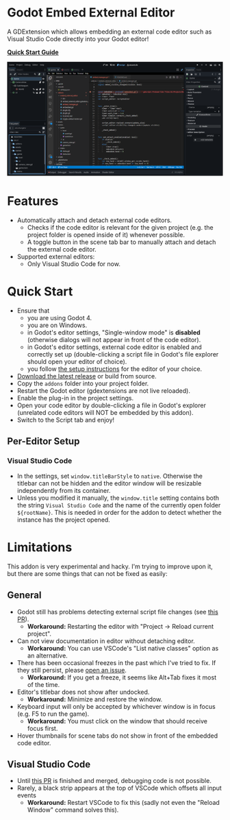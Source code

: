 # Godot Embed External Editor

A GDExtension which allows embedding an external code editor such as Visual Studio Code directly into your Godot editor!

**[Quick Start Guide](#quick-start)**

![Preview Image](docs/preview.png)

# Features

- Automatically attach and detach external code editors.
  - Checks if the code editor is relevant for the given project (e.g. the project folder is opened inside of it) whenever possible.
  - A toggle button in the scene tab bar to manually attach and detach the external code editor.
- Supported external editors:
  - Only Visual Studio Code for now.

# Quick Start

- Ensure that
  - you are using Godot 4.
  - you are on Windows.
  - in Godot's editor settings, "Single-window mode" is **disabled** (otherwise dialogs will not appear in front of the code editor).
  - in Godot's editor settings, external code editor is enabled and correctly set up (double-clicking a script file in Godot's file explorer should open your editor of choice).
  - you follow [the setup instructions](#per-editor-setup) for the editor of your choice.
- [Download the latest release](https://github.com/redmser/godot-embed-external-editor/releases) or build from source.
- Copy the `addons` folder into your project folder.
- Restart the Godot editor (gdextensions are not live reloaded).
- Enable the plug-in in the project settings.
- Open your code editor by double-clicking a file in Godot's explorer (unrelated code editors will NOT be embedded by this addon).
- Switch to the Script tab and enjoy!

## Per-Editor Setup

### Visual Studio Code

- In the settings, set `window.titleBarStyle` to `native`. Otherwise the titlebar can not be hidden and the editor window will be resizable independently from its container.
- Unless you modified it manually, the `window.title` setting contains both the string `Visual Studio Code` and the name of the currently open folder `${rootName}`. This is needed in order for the addon to detect whether the instance has the project opened.

# Limitations

This addon is very experimental and hacky. I'm trying to improve upon it, but there are some things that can not be fixed as easily:

## General

- Godot still has problems detecting external script file changes (see [this PR](https://github.com/godotengine/godot/issues/49298)).
  - **Workaround:** Restarting the editor with "Project -> Reload current project".
- Can not view documentation in editor without detaching editor.
  - **Workaround:** You can use VSCode's "List native classes" option as an alternative.
- There has been occasional freezes in the past which I've tried to fix. If they still persist, please [open an issue](https://github.com/redmser/godot-embed-external-editor/issues/new).
  - **Workaround:** If you get a freeze, it seems like Alt+Tab fixes it most of the time.
- Editor's titlebar does not show after undocked.
  - **Workaround:** Minimize and restore the window.
- Keyboard input will only be accepted by whichever window is in focus (e.g. F5 to run the game).
  - **Workaround:** You must click on the window that should receive focus first.
- Hover thumbnails for scene tabs do not show in front of the embedded code editor.

## Visual Studio Code

- Until [this PR](https://github.com/godotengine/godot-vscode-plugin/pull/400) is finished and merged, debugging code is not possible.
- Rarely, a black strip appears at the top of VSCode which offsets all input events
  - **Workaround:** Restart VSCode to fix this (sadly not even the "Reload Window" command solves this).
